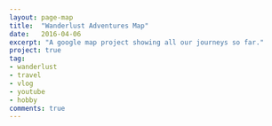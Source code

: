 ```yaml
---
layout: page-map
title:  "Wanderlust Adventures Map"
date:   2016-04-06
excerpt: "A google map project showing all our journeys so far."
project: true
tag:
- wanderlust
- travel
- vlog
- youtube
- hobby
comments: true
---
```


<div id="map" style="width=100%; height=800px;"></div>
<script src="https://raw.githack.com/WearyWanderer/wearywanderer.github.io/master/assets/js/wanderlustmap.js"></script>
<script src="https://maps.googleapis.com/maps/api/js?key=AIzaSyB2ZCvM15O4T7uSdsGaDDcPoump8AyXKhg"></script>




